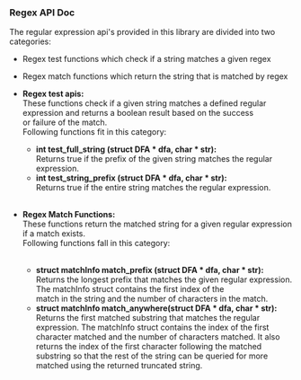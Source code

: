 ### Regex API Doc

The regular expression api's provided in this library are divided into two categories:
* Regex test functions which check if a string matches a given regex
* Regex match functions which return the string that is matched by regex<br />

* __Regex test apis:__<br />
These functions check if a given string matches a defined regular expression and returns a boolean result based on the success<br />
or failure of the match.<br />
Following functions fit in this category:<br />
  * __int test_full_string (struct DFA * dfa, char * str):__ <br />
    Returns true if the prefix of the given string matches the regular expression.<br />
  * __int test_string_prefix (struct DFA * dfa, char * str):__<br />
    Returns true if the entire string matches the regular expression.<br /><br />
* __Regex Match Functions:__<br />
These functions return the matched string for a given regular expression if a match exists.<br />
Following functions fall in this category:<br /><br />
  * __struct matchInfo match_prefix (struct DFA * dfa, char * str):__ <br />
    Returns the longest prefix that matches the given regular expression. The matchInfo struct contains the first index of the<br />match in the string and the number of characters in the match.
  * __struct matchInfo match_anywhere(struct DFA * dfa, char * str):__ <br />
    Returns the first matched substring that matches the regular expression. The matchInfo struct contains the index of the first character matched and the number of characters matched. It also returns the index of the first character following the matched substring so that the rest of the string can be queried for more matched using the returned truncated string. <br />
